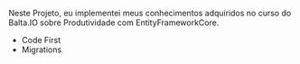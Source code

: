 Neste Projeto, eu implementei meus conhecimentos adquiridos no curso do Balta.IO sobre Produtividade com EntityFrameworkCore.

- Code First
- Migrations
  
